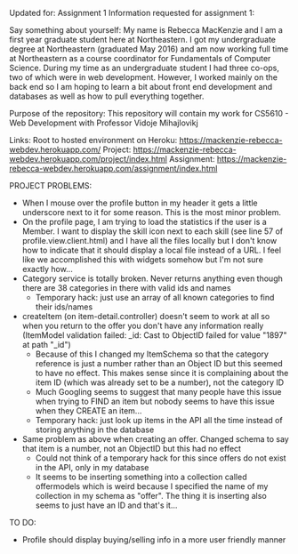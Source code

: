 Updated for: Assignment 1
Information requested for assignment 1:

Say something about yourself:
My name is Rebecca MacKenzie and I am a first year graduate student here at Northeastern. I got my undergraduate degree at Northeastern (graduated May 2016) and am now working full time at Northeastern as a course coordinator for Fundamentals of Computer Science. During my time as an undergraduate student I had three co-ops, two of which were in web development. However, I worked mainly on the back end so I am hoping to learn a bit about front end development and databases as well as how to pull everything together.

Purpose of the repository:
This repository will contain my work for CS5610 - Web Development with Professor Vidoje Mihajlovikj

Links:
Root to hosted environment on Heroku: https://mackenzie-rebecca-webdev.herokuapp.com/
Project: https://mackenzie-rebecca-webdev.herokuapp.com/project/index.html
Assignment: https://mackenzie-rebecca-webdev.herokuapp.com/assignment/index.html

PROJECT PROBLEMS:
- When I mouse over the profile button in my header it gets a little underscore next to it for some reason. This is the most minor problem.
- On the profile page, I am trying to load the statistics if the user is a Member. I want to display the skill icon next to each skill (see line 57 of profile.view.client.html) and I have all the files locally but I don't know how to indicate that it should display a local file instead of a URL. I feel like we accomplished this with widgets somehow but I'm not sure exactly how...
- Category service is totally broken. Never returns anything even though there are 38 categories in there with valid ids and names
    - Temporary hack: just use an array of all known categories to find their ids/names
- createItem (on item-detail.controller) doesn't seem to work at all so when you return to the offer you don't have any information really
    (ItemModel validation failed: _id: Cast to ObjectID failed for value "1897" at path "_id")
    - Because of this I changed my ItemSchema so that the category reference is just a number rather than an Object ID but this seemed to have no effect. This makes sense since it is complaining about the item ID (which was already set to be a number), not the category ID
    - Much Googling seems to suggest that many people have this issue when trying to FIND an item but nobody seems to have this issue when they CREATE an item...
    - Temporary hack: just look up items in the API all the time instead of storing anything in the database
- Same problem as above when creating an offer. Changed schema to say that item is a number, not an ObjectID but this had no effect
    - Could not think of a temporary hack for this since offers do not exist in the API, only in my database
    - It seems to be inserting something into a collection called offermodels which is weird because I specified the name of my collection in my schema as "offer". The thing it is inserting also seems to just have an ID and that's it...

TO DO:
- Profile should display buying/selling info in a more user friendly manner